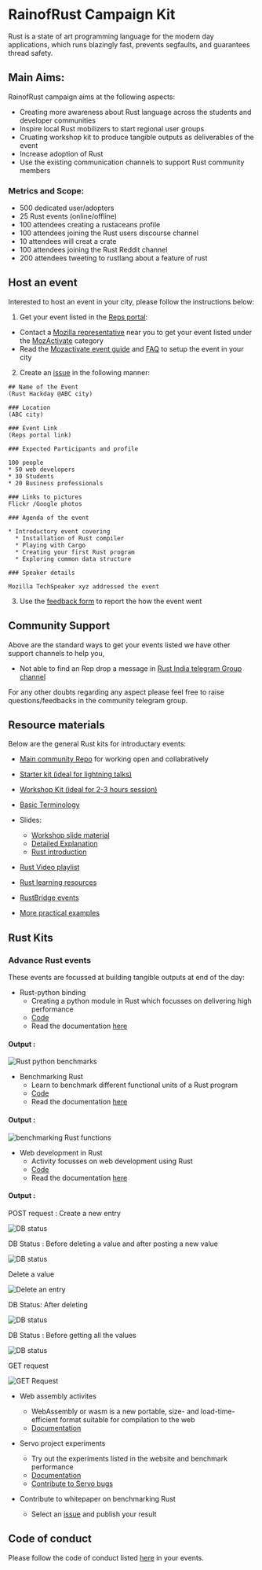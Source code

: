 # RainofRust Campaign Kit

Rust is a state of art programming language for the modern day applications, which runs blazingly fast, prevents segfaults, and guarantees thread safety.

## Main Aims:

RainofRust campaign aims at the following aspects:

* Creating more awareness about Rust language across the students and developer communities
* Inspire local Rust mobilizers to start regional user groups
* Cruating workshop kit to produce tangible outputs as deliverables of the event
* Increase adoption of Rust
* Use the existing communication channels to support Rust community members

### Metrics and Scope:

* 500 dedicated user/adopters
* 25 Rust events (online/offline)
* 100 attendees creating a rustaceans profile 
* 100 attendees joining the Rust users discourse channel 
* 10 attendees will creat a crate
* 100 attendees joining the Rust Reddit channel 
* 200 attendees tweeting to rustlang about a feature of rust 

## Host an event 

Interested to host an event in your city, please follow the instructions below:

1. Get your event listed in the [Reps portal](https://reps.mozilla.org/):
  * Contact a [Mozilla representative](https://reps.mozilla.org/people/#/) near you to get your event listed under the [MozActivate](https://activate.mozilla.community/) category
  * Read the [Mozactivate event guide](https://activate.mozilla.community/eventguide/) and [FAQ](https://activate.mozilla.community/faq/) to setup the event in your city
2. Create an [issue](https://github.com/MozillaIndia/RustIndia/issues) in the following manner:

~~~~
## Name of the Event
(Rust Hackday @ABC city)

### Location 
(ABC city)

### Event Link
(Reps portal link)

### Expected Participants and profile

100 people
* 50 web developers
* 30 Students
* 20 Business professionals

### Links to pictures
Flickr /Google photos

### Agenda of the event

* Introductory event covering
  * Installation of Rust compiler
  * Playing with Cargo
  * Creating your first Rust program
  * Exploring common data structure 

### Speaker details

Mozilla TechSpeaker xyz addressed the event
~~~~

3. Use the [feedback form](http://mzl.la/howwasit) to report the how the event went

## Community Support 

Above are the standard ways to get your events listed we have other support channels to help you,

* Not able to find an Rep drop a message in [Rust India telegram Group channel](https://t.me/joinchat/AAAAAEFQaXicCPeaeVIm_Q)

For any other doubts regarding any aspect please feel free to raise questions/feedbacks in the community telegram group.

## Resource materials

Below are the general Rust kits for introductary events:

* [Main community Repo](https://github.com/MozillaIndia/RustIndia) for working open and collabratively

* [Starter kit (ideal for lightning talks)](https://github.com/MozillaTN/Rust/tree/master/short_demo)

* [Workshop Kit (ideal for 2-3 hours session)](https://github.com/MozillaTN/Rust/tree/master/long_demo)

* [Basic Terminology](https://dvigneshwer.wordpress.com/2017/02/25/unraveling-rust-design/)

* Slides: 
  * [Workshop slide material](https://dvigneshwer.github.io/files/Deep_drive_into_Rust_programming_language.pdf)
  * [Detailed Explanation](https://dvigneshwer.github.io/talks/2012-03-01-talk-1)
  * [Rust introduction](http://angrylawyer.github.io/a-dabblers-adventures-in-rust/#slide1)

* [Rust Video playlist](https://www.youtube.com/playlist?list=PLLYM4qs6CxRAudbyqZw14ksNNmCfuZ_JS)

* [Rust learning resources](https://github.com/ctjhoa/rust-learning/)

* [RustBridge events](https://github.com/rust-community/rustbridge)

* [More practical examples](https://brson.github.io/rust-cookbook/)

## Rust Kits

### Advance Rust events 

These events are focussed at building tangible outputs at end of the day:

* Rust-python binding
  * Creating a python module in Rust which focusses on delivering high performance 
  * [Code](./rust_python_fib)
  * Read the documentation [here](https://dvigneshwer.github.io/posts/2016/04/Rust-Python/)

#### Output :

![Rust python benchmarks](./images/rust_python_bench.png)

* Benchmarking Rust 
  * Learn to benchmark different functional units of a Rust program
  * [Code](./bench_rust)
  * Read the documentation [here](https://dvigneshwer.github.io//talks/2017-05-28-Rust-Hillhacks)

#### Output :

![benchmarking Rust functions](./images/cargo_bench.png)

* Web development in Rust
  * Activity focusses on web development using Rust
  * [Code](./rust-users)
  * Read the documentation [here](https://dvigneshwer.github.io/posts/2017/05/Rust-web-dev/)

#### Output :

POST request : Create a new entry

![DB status](./images/post_request.png)

DB Status : Before deleting a value and after posting a new value

![DB status](./images/mongodb.png)

Delete a value

![Delete an entry](./images/delete.png)

DB Status: After deleting

![DB status](./images/after_deleting.png)

DB Status : Before getting all the values

![DB status](./images/all_elements.png)

GET request

![GET Request](./images/web_get.png)

* Web assembly activites
  * WebAssembly or wasm is a new portable, size- and load-time-efficient format suitable for compilation to the web
  * [Documentation](http://webassembly.org/)

* Servo project experiments
  * Try out the experiments listed in the website and benchmark performance
  * [Documentation](https://www.servoexperiments.com/)
  * [Contribute to Servo bugs](https://starters.servo.org/)

* Contribute to whitepaper on benchmarking Rust  
  * Select an [issue](https://github.com/dvigneshwer/Benchmarking_Rust/issues) and publish your result

## Code of conduct 

Please follow the code of conduct listed [here](/code_of_conduct.md) in your events. 
